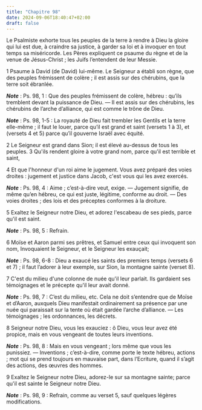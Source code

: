 ```yaml
---
title: "Chapitre 98"
date: 2024-09-06T18:40:47+02:00
draft: false
---
```



Le Psalmiste exhorte tous les peuples de la terre à rendre à Dieu la gloire qui lui est due, à craindre sa justice, à garder sa loi et à invoquer en tout temps sa miséricorde.
Les Pères expliquent ce psaume du règne et de la venue de Jésus-Christ ; les Juifs l’entendent de leur Messie.


1 Psaume à David (de David) lui-même. Le Seigneur a établi son règne, que des peuples frémissent de colère ; il est assis sur des chérubins, que la terre soit ébranlée.

***Note*** :  Ps. 98, 1 : Que des peuples frémissent de colère, hébreu : qu’ils tremblent devant la puissance de Dieu. ― Il est assis sur des chérubins, les chérubins de l’arche d’alliance, qui est comme le trône de Dieu.

***Note*** :  Ps. 98, 1-5 : La royauté de Dieu fait trembler les Gentils et la terre elle-même ; il faut le louer, parce qu’il est grand et saint (versets 1 à 3), et (versets 4 et 5) parce qu’il gouverne Israël avec équité.

2 Le Seigneur est grand dans Sion; il est élevé au-dessus de tous les peuples. 3 Qu'ils rendent gloire à votre grand nom, parce qu'il est terrible et saint,


4 Et que l'honneur d'un roi aime le jugement. Vous avez préparé des voies droites : jugement et justice dans Jacob, c'est vous qui les avez exercés.

***Note*** :  Ps. 98, 4 : Aime ; c’est-à-dire veut, exige. ― Jugement signifie, de même qu’en hébreu, ce qui est juste, légitime, conforme au droit. ― Des voies droites ; des lois et des préceptes conformes à la droiture.

5 Exaltez le Seigneur notre Dieu, et adorez l'escabeau de ses pieds, parce qu'il est saint.

***Note*** :  Ps. 98, 5 : Refrain.


6 Moïse et Aaron parmi ses prêtres, et Samuel entre ceux qui invoquent son nom, Invoquaient le Seigneur, et le Seigneur les exauçait;

***Note*** :  Ps. 98, 6-8 : Dieu a exaucé les saints des premiers temps (versets 6 et 7) ; il faut l’adorer à leur exemple, sur Sion, la montagne sainte (verset 8).

7 C'est du milieu d'une colonne de nuée qu'il leur parlait. Ils gardaient ses témoignages et le précepte qu'il leur avait donné.

***Note*** :  Ps. 98, 7 : C’est du milieu, etc. Cela ne doit s’entendre que de Moïse et d’Aaron, auxquels Dieu manifestait ordinairement sa présence par une nuée qui paraissait sur la tente où était gardée l’arche d’alliance. ― Les témoignages ; les ordonnances, les décrets.


8 Seigneur notre Dieu, vous les exauciez : ô Dieu, vous leur avez été propice, mais en vous vengeant de toutes leurs inventions.

***Note*** :  Ps. 98, 8 : Mais en vous vengeant ; lors même que vous les punissiez. ― Inventions ; c’est-à-dire, comme porte le texte hébreu, actions ; mot qui se prend toujours en mauvaise part, dans l’Ecriture, quand il s’agit des actions, des œuvres des hommes.

9 Exaltez le Seigneur notre Dieu, adorez-le sur sa montagne sainte; parce qu'il est sainte le Seigneur notre Dieu.

***Note*** :  Ps. 98, 9 : Refrain, comme au verset 5, sauf quelques légères modifications.

